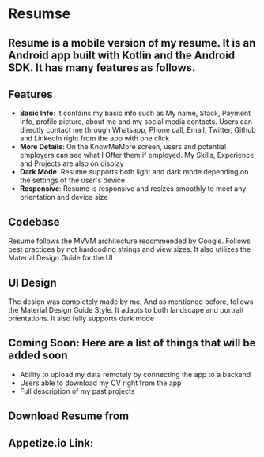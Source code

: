 # Resumse
## Resume is a mobile version of my resume. It is an Android app built with Kotlin and the Android SDK. It has many features as follows.

## Features
- **Basic Info**: It contains my basic info such as My name, Stack, Payment info, profile picture, about me and my social media contacts. Users can directly contact me through Whatsapp, Phone call, Email, Twitter, Github and LinkedIn right from the app with one click
- **More Details**: On the KnowMeMore screen, users and potential employers can see what I Offer them if employed. My Skills, Experience and Projects are also on display
- **Dark Mode**: Resume supports both light and dark mode depending on the settings of the user's device
- **Responsive**: Resume is responsive and resizes smoothly to meet any orientation and device size 

## Codebase
Resume follows the MVVM architecture recommended by Google. Follows best practices by not hardcoding strings and view sizes. It also utilizes the Material Design Guide for the UI

## UI Design
The design was completely made by me. And as mentioned before, follows the Material Design Guide Style. It adapts to both landscape and portrait orientations. It also fully supports dark mode

## Coming Soon: Here are a list of things that  will be added soon
-	Ability to upload my data remotely by connecting the app to a backend
-	Users able to download my CV right from the app
-	Full description of my past projects

## Download Resume from

## Appetize.io Link:



